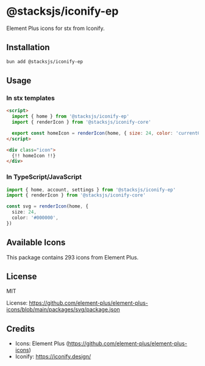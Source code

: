 # @stacksjs/iconify-ep

Element Plus icons for stx from Iconify.

## Installation

```bash
bun add @stacksjs/iconify-ep
```

## Usage

### In stx templates

```html
<script>
  import { home } from '@stacksjs/iconify-ep'
  import { renderIcon } from '@stacksjs/iconify-core'

  export const homeIcon = renderIcon(home, { size: 24, color: 'currentColor' })
</script>

<div class="icon">
  {!! homeIcon !!}
</div>
```

### In TypeScript/JavaScript

```typescript
import { home, account, settings } from '@stacksjs/iconify-ep'
import { renderIcon } from '@stacksjs/iconify-core'

const svg = renderIcon(home, {
  size: 24,
  color: '#000000',
})
```

## Available Icons

This package contains 293 icons from Element Plus.

## License

MIT

License: https://github.com/element-plus/element-plus-icons/blob/main/packages/svg/package.json

## Credits

- Icons: Element Plus (https://github.com/element-plus/element-plus-icons)
- Iconify: https://iconify.design/
